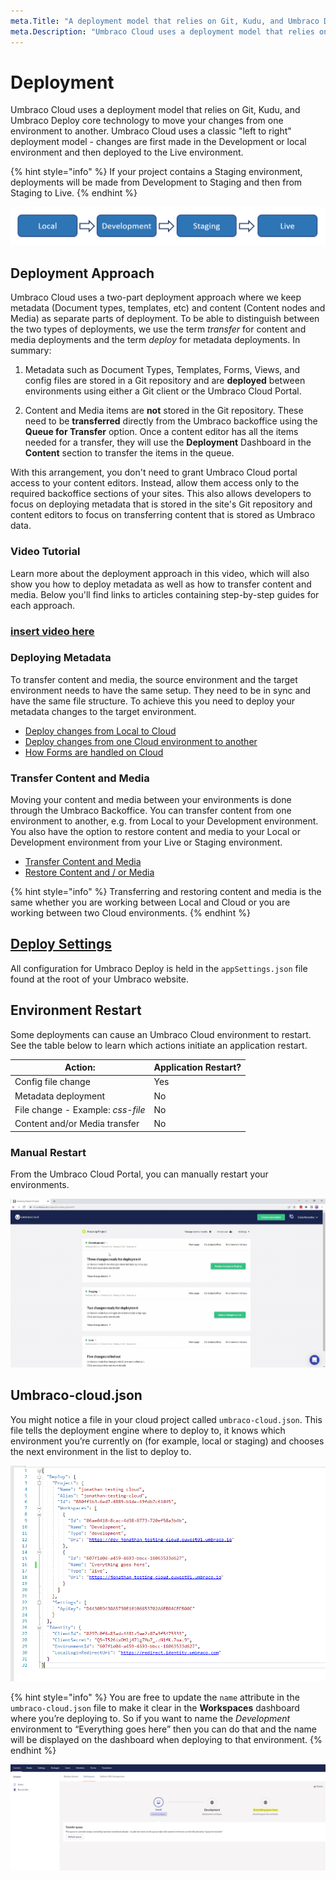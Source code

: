 ```yaml
---
meta.Title: "A deployment model that relies on Git, Kudu, and Umbraco Deploy core technology to move your changes from one environment to another"
meta.Description: "Umbraco Cloud uses a deployment model that relies on Git, Kudu, and Umbraco Deploy core technology to move your changes from one environment to another. Umbraco Cloud uses a classic 'left to right' deployment model, meaning that changes are first made in the Development or local environment and then deployed to the Live environment"
---
```


# Deployment

Umbraco Cloud uses a deployment model that relies on Git, Kudu, and Umbraco Deploy core technology to move your changes from one environment to another. Umbraco Cloud uses a classic "left to right" deployment model - changes are first made in the Development or local environment and then deployed to the Live environment.

{% hint style="info" %}
If your project contains a Staging environment, deployments will be made from Development to Staging and then from Staging to Live.
{% endhint %}

![Left to right model](images/left-to-right.png)

## Deployment Approach

Umbraco Cloud uses a two-part deployment approach where we keep metadata (Document types, templates, etc) and content (Content nodes and Media) as separate parts of deployment. To be able to distinguish between the two types of deployments, we use the term *transfer* for content and media deployments and the term *deploy* for metadata deployments.
In summary:

1. Metadata such as Document Types, Templates, Forms, Views, and config files are stored in a Git repository and are **deployed** between environments using either a Git client or the Umbraco Cloud Portal.

2. Content and Media items are **not** stored in the Git repository. These need to be **transferred** directly from the Umbraco backoffice using the **Queue for Transfer** option. Once a content editor has all the items needed for a transfer, they will use the **Deployment** Dashboard in the **Content** section to transfer the items in the queue.

With this arrangement, you don't need to grant Umbraco Cloud portal access to your content editors. Instead, allow them access only to the required backoffice sections of your sites. This also allows developers to focus on deploying metadata that is stored in the site's Git repository and content editors to focus on transferring content that is stored as Umbraco data.

### Video Tutorial

Learn more about the deployment approach in this video, which will also show you how to deploy metadata as well as how to transfer content and media. Below you'll find links to articles containing step-by-step guides for each approach.

### [insert video here](https://www.youtube.com/embed/sjId_hN1ba0?rel=0)

### Deploying Metadata

To transfer content and media, the source environment and the target environment needs to have the same setup. They need to be in sync and have the same file structure. To achieve this you need to deploy your metadata changes to the target environment.

- [Deploy changes from Local to Cloud](local-to-cloud)
- [Deploy changes from one Cloud environment to another](cloud-to-cloud)
- [How Forms are handled on Cloud](umbraco-forms-on-cloud)

### Transfer Content and Media

Moving your content and media between your environments is done through the Umbraco Backoffice. You can transfer content from one environment to another, e.g. from Local to your Development environment. You also have the option to restore content and media to your Local or Development environment from your Live or Staging environment.

- [Transfer Content and Media](content-transfer)
- [Restore Content and / or Media](restoring-content)

{% hint style="info" %}
Transferring and restoring content and media is the same whether you are working between Local and Cloud or you are working between two Cloud environments.
{% endhint %}

## [Deploy Settings](/umbraco-deploy/deploy-settings.md)

All configuration for Umbraco Deploy is held in the `appSettings.json` file found at the root of your Umbraco website.

## Environment Restart

Some deployments can cause an Umbraco Cloud environment to restart. See the table below to learn which actions initiate an application restart.

|Action:                            |Application Restart? |
|-----------------------------------|---------------------|
|Config file change                 |Yes                  |
|Metadata deployment                |No                   |
|File change - Example: *css-file*  |No                   |
|Content and/or Media transfer      |No                   |

### Manual Restart

From the Umbraco Cloud Portal, you can manually restart your environments.

![Restart an environment](images/restart-environment_v10.gif)

## Umbraco-cloud.json

You might notice a file in your cloud project called `umbraco-cloud.json`. This file tells the deployment engine where to deploy to, it knows which environment you’re currently on (for example, local or staging) and chooses the next environment in the list to deploy to.

![clone dialog](images/umbraco-cloud-json.png)

{% hint style="info" %}
You are free to update the `name` attribute in the `umbraco-cloud.json` file to make it clear in the **Workspaces** dashboard where you’re deploying to. So if you want to name the *Development* environment to “Everything goes here” then you can do that and the name will be displayed on the dashboard when deploying to that environment.
{% endhint %}

![clone dialog](images/change-env-name-v8.png)
